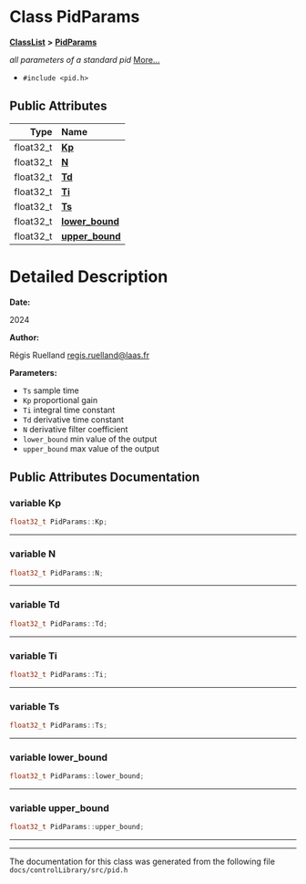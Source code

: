 

# Class PidParams



[**ClassList**](annotated.md) **>** [**PidParams**](structPidParams.md)



_all parameters of a standard pid_ [More...](#detailed-description)

* `#include <pid.h>`





















## Public Attributes

| Type | Name |
| ---: | :--- |
|  float32\_t | [**Kp**](#variable-kp)  <br> |
|  float32\_t | [**N**](#variable-n)  <br> |
|  float32\_t | [**Td**](#variable-td)  <br> |
|  float32\_t | [**Ti**](#variable-ti)  <br> |
|  float32\_t | [**Ts**](#variable-ts)  <br> |
|  float32\_t | [**lower\_bound**](#variable-lower_bound)  <br> |
|  float32\_t | [**upper\_bound**](#variable-upper_bound)  <br> |












































# Detailed Description




**Date:**

2024 




**Author:**

Régis Ruelland [regis.ruelland@laas.fr](mailto:regis.ruelland@laas.fr)







**Parameters:**


* `Ts` sample time
* `Kp` proportional gain
* `Ti` integral time constant
* `Td` derivative time constant
* `N` derivative filter coefficient
* `lower_bound` min value of the output
* `upper_bound` max value of the output 




    
## Public Attributes Documentation




### variable Kp 

```C++
float32_t PidParams::Kp;
```




<hr>



### variable N 

```C++
float32_t PidParams::N;
```




<hr>



### variable Td 

```C++
float32_t PidParams::Td;
```




<hr>



### variable Ti 

```C++
float32_t PidParams::Ti;
```




<hr>



### variable Ts 

```C++
float32_t PidParams::Ts;
```




<hr>



### variable lower\_bound 

```C++
float32_t PidParams::lower_bound;
```




<hr>



### variable upper\_bound 

```C++
float32_t PidParams::upper_bound;
```




<hr>

------------------------------
The documentation for this class was generated from the following file `docs/controlLibrary/src/pid.h`

